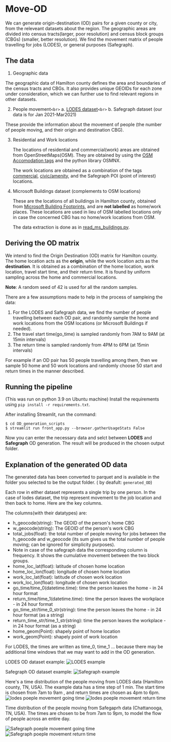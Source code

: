 # Move-OD

We can generate origin-destination (OD) pairs for a given county or city, from the releveant datasets about the region. The geographic areas are divided into census tracts(larger, poor resolution) and census block groups (CBGs) (smaller, better resolution). We find the movement matrix of people travelling for jobs (LODES), or general purposes (Safegraph).

## The data

1. Geographic data

The geographic data of Hamilton county defines the area and boundaries of the census tracts and CBGs. It also provides unique GEOIDs for each zone under consideration, which we can further use to find relevant regions in other datasets.

2. People movement`<br>`
   a. [LODES dataset](https://lehd.ces.census.gov/data/)`<br>`
   b. Safegraph dataset (our data is for Jan 2021-Mar2021)

These provide the information about the movement of people (the number of people moving, and their origin and destination CBG).

3. Residential and Work locations

   The locations of residential and commercial(work) areas are obtained from OpenStreetMaps(OSM). They are obtained by using the [OSM Accomodation tags](https://wiki.openstreetmap.org/wiki/Key:building#Accommodation) and the python library OSMNX.

   The work locations are obtained as a combination of the tags [commercial](https://wiki.openstreetmap.org/wiki/Key:building#Commercial), [civic/amenity](https://wiki.openstreetmap.org/wiki/Key:building#Civic/amenity), and the Safegraph POI (point of interest) locations.

4. Microsoft Buildings dataset (complements to OSM locations)

   These are the locations of all buildings in Hamilton county, obtained from [Microsoft Building Footprints](https://github.com/Microsoft/USBuildingFootprints), and are **not labelled** as home/work places. These locations are used in lieu of OSM labelled locations only in case the concerned CBG has no home/work locations from OSM.

   The data extraction is done as in [read_ms_buildings.py](OD_generation_scripts/read_ms_buildings.py).

## Deriving the OD matrix

We intend to find the Origin Destination (OD) matrix for Hamilton county. The home location acts as the **origin**, while the work location acts as the **destination**. It is obtained as a combination of the home location, work location, travel start time, and their return time. It is found by uniform sampling across the home and commercial locations.

**Note**: A random seed of 42 is used for all the random samples.

There are a few assumptions made to help in the process of sampleing the data:

1. For the LODES and Safegraph data, we find the number of people travelling between each OD pair, and randomly sample the home and work locations from the OSM locations (or Microsoft Buildings if needed).
2. The travel start time(go_time) is sampled randomly from 7AM to 9AM (at 15min intervals)
3. The return time is sampled randomly from 4PM to 6PM (at 15min intervals)

For example if an OD pair has 50 people travelling among them, then we sample 50 home and 50 work locations and randomly choose 50 start and return times in the manner described.

## Running the pipeline

(This was run on python 3.9 on Ubuntu machine)
Install the requirements using `pip install -r requirements.txt`.

After installing Streamlit, run the command:

```
$ cd OD_generation_scripts
$ streamlit run front_app.py --browser.gatherUsageStats False
```

Now you can enter the necessary data and selct between **LODES** and **Safegraph** OD generation. The result will be produced in the chosen output folder.

## Explanation of the generated OD data

The generated data has been converted to parquet and is available in the folder you selected to be the output folder. ( by deafult: `generated_OD`)

Each row in either dataset represents a single trip by one person. In the case of lodes dataset, the trip represent movement to the job location and then back to home. Here are the key columns.

The columns(with their datatypes) are:

- h_geocode(string): The GEOID of the person's home CBG
- w_geocode(string): The GEOID of the person's work CBG
- total_jobs(float): the total number of people moving for jobs between the h_geocode and w_geocode (its sum gives us the total number of people moving; can be ignored for simplicity purposes).
- Note in case of the safegraph data the corresponding column is frequency. It shows the cumulative movement between the two block groups.
- home_loc_lat(float): latitude of chosen home location
- home_loc_lon(float): longitude of chosen home location
- work_loc_lat(float): latitude of chosen work location
- work_loc_lon(float): longitude of chosen work location
- go_time/time_0(datetime.time): time the person leaves the home - in 24 hour format
- return_time/time_1(datetime.time): time the person leaves the workplace - in 24 hour format
- go_time_str/time_0_str(string): time the person leaves the home - in 24 hour format (as a string)
- return_time_str/time_1_str(string): time the person leaves the workplace - in 24 hour format (as a string)
- home_geom(Point): shapely point of home location
- work_geom(Point): shapely point of work location

For LODES, the times are written as time_0, time_1 ... because there may be additional time windows that we may want to add in the OD generation.

LODES OD dataset example:
![LODES example](plots/LODES_cols.png)

Safegraph OD dataset example:
![Safegraph example](plots/Sg_cols.png)

Here's a time distribution of the people moving from LODES data (Hamilton county, TN, USA). The example data has a time step of 1 min. The start time is chosen from 7am to 9am , and return times are chosen as 4pm to 6pm.
![lodes poeple movement going time](plots/ham_lodes_time_0.png)
![lodes poeple movement return time](plots/ham_lodes_time_1.png)

Time distribution of the people moving from Safegaprh data (Chattanooga, TN, USA). The times are chosen to be from 7am to 9pm, to model the flow of people across an entire day.

![Safegraph poeple movement going time](plots/ham_sg_go.png)
![Safegraph poeple movement return time](plots/ham_sg_return.png)
